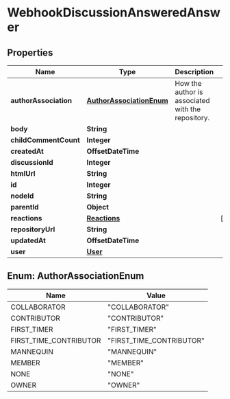 

# WebhookDiscussionAnsweredAnswer


## Properties

| Name | Type | Description | Notes |
|------------ | ------------- | ------------- | -------------|
|**authorAssociation** | [**AuthorAssociationEnum**](#AuthorAssociationEnum) | How the author is associated with the repository. |  |
|**body** | **String** |  |  |
|**childCommentCount** | **Integer** |  |  |
|**createdAt** | **OffsetDateTime** |  |  |
|**discussionId** | **Integer** |  |  |
|**htmlUrl** | **String** |  |  |
|**id** | **Integer** |  |  |
|**nodeId** | **String** |  |  |
|**parentId** | **Object** |  |  |
|**reactions** | [**Reactions**](Reactions.md) |  |  [optional] |
|**repositoryUrl** | **String** |  |  |
|**updatedAt** | **OffsetDateTime** |  |  |
|**user** | [**User**](User.md) |  |  |



## Enum: AuthorAssociationEnum

| Name | Value |
|---- | -----|
| COLLABORATOR | &quot;COLLABORATOR&quot; |
| CONTRIBUTOR | &quot;CONTRIBUTOR&quot; |
| FIRST_TIMER | &quot;FIRST_TIMER&quot; |
| FIRST_TIME_CONTRIBUTOR | &quot;FIRST_TIME_CONTRIBUTOR&quot; |
| MANNEQUIN | &quot;MANNEQUIN&quot; |
| MEMBER | &quot;MEMBER&quot; |
| NONE | &quot;NONE&quot; |
| OWNER | &quot;OWNER&quot; |



